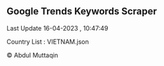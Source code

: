 

## Google Trends Keywords Scraper 
 
Last Update 16-04-2023 , 10:47:49

Country List :
VIETNAM.json



© Abdul Muttaqin 
